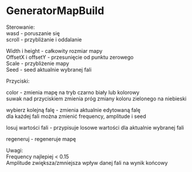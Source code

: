 # GeneratorMapBuild
Sterowanie:  
wasd - poruszanie się  
scroll - przybliżanie i oddalanie  

Width i height - całkowity rozmiar mapy  
OffsetX i offsetY - przesunięcie od punktu zerowego  
Scale - przybliżenie mapy  
Seed - seed aktualnie wybranej fali  

Przyciski:  

color - zmienia mapę na tryb czarno biały lub kolorowy  
suwak nad przyciskiem zmienia próg zmiany koloru zielonego na niebieski  

wybierz kolejną falę - zmienia aktualnie edytowaną falę  
dla każdej fali można zmienić frequency, amplitude i seed  

losuj wartości fali - przypisuje losowe wartości dla aktualnie wybranej fali  

regeneruj - regeneruje mapę  


Uwagi:  
Frequency najlepiej < 0.15  
Amplitude zwiększa/zmniejsza wpływ danej fali na wynik końcowy  
